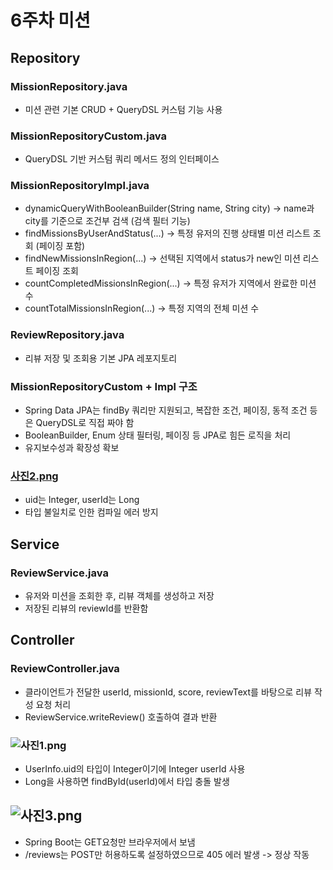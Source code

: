 # 6주차 미션

## Repository

### MissionRepository.java
- 미션 관련 기본 CRUD + QueryDSL 커스텀 기능 사용


### MissionRepositoryCustom.java
- QueryDSL 기반 커스텀 쿼리 메서드 정의 인터페이스


### MissionRepositoryImpl.java
- dynamicQueryWithBooleanBuilder(String name, String city)
  → name과 city를 기준으로 조건부 검색 (검색 필터 기능)
- findMissionsByUserAndStatus(...)
  → 특정 유저의 진행 상태별 미션 리스트 조회 (페이징 포함)
- findNewMissionsInRegion(...)
  → 선택된 지역에서 status가 new인 미션 리스트 페이징 조회 
- countCompletedMissionsInRegion(...)
  → 특정 유저가 지역에서 완료한 미션 수 
- countTotalMissionsInRegion(...)
  → 특정 지역의 전체 미션 수


### ReviewRepository.java
- 리뷰 저장 및 조회용 기본 JPA 레포지토리

### MissionRepositoryCustom + Impl 구조
- Spring Data JPA는 findBy 쿼리만 지원되고, 복잡한 조건, 페이징, 동적 조건 등은 QueryDSL로 직접 짜야 함
- BooleanBuilder, Enum 상태 필터링, 페이징 등 JPA로 힘든 로직을 처리
- 유지보수성과 확장성 확보

### [사진2.png](../../../../Users/%EB%B0%95%EC%9D%80%EC%84%9C/Desktop/%EC%82%AC%EC%A7%842.png)
- uid는 Integer, userId는 Long
- 타입 불일치로 인한 컴파일 에러 방지


## Service

### ReviewService.java
- 유저와 미션을 조회한 후, 리뷰 객체를 생성하고 저장
- 저장된 리뷰의 reviewId를 반환함


## Controller

### ReviewController.java
- 클라이언트가 전달한 userId, missionId, score, reviewText를 바탕으로 리뷰 작성 요청 처리
- ReviewService.writeReview() 호출하여 결과 반환

### ![사진1.png](../../../../Users/%EB%B0%95%EC%9D%80%EC%84%9C/Desktop/%EC%82%AC%EC%A7%841.png)
- UserInfo.uid의 타입이 Integer이기에 Integer userId 사용
- Long을 사용하면 findById(userId)에서 타입 충돌 발생


## ![사진3.png](../../../../Users/%EB%B0%95%EC%9D%80%EC%84%9C/Desktop/%EC%82%AC%EC%A7%843.png)
- Spring Boot는 GET요청만 브라우저에서 보냄
- /reviews는 POST만 허용하도록 설정하였으므로 405 에러 발생 -> 정상 작동